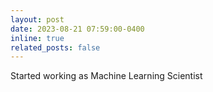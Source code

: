 ```yaml
---
layout: post
date: 2023-08-21 07:59:00-0400
inline: true
related_posts: false
---
```

Started working as Machine Learning Scientist
<!---A simple inline announcement with Markdown emoji! :sparkles: :smile:--->
